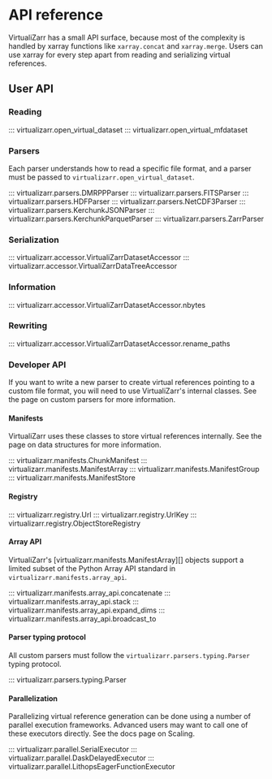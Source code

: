 # API reference

VirtualiZarr has a small API surface, because most of the complexity is handled by xarray functions like ``xarray.concat`` and ``xarray.merge``.
Users can use xarray for every step apart from reading and serializing virtual references.

## User API

### Reading

::: virtualizarr.open_virtual_dataset
::: virtualizarr.open_virtual_mfdataset

### Parsers

Each parser understands how to read a specific file format, and a parser must be passed to `virtualizarr.open_virtual_dataset`.

::: virtualizarr.parsers.DMRPPParser
::: virtualizarr.parsers.FITSParser
::: virtualizarr.parsers.HDFParser
::: virtualizarr.parsers.NetCDF3Parser
::: virtualizarr.parsers.KerchunkJSONParser
::: virtualizarr.parsers.KerchunkParquetParser
::: virtualizarr.parsers.ZarrParser

### Serialization

::: virtualizarr.accessor.VirtualiZarrDatasetAccessor
::: virtualizarr.accessor.VirtualiZarrDataTreeAccessor

### Information

::: virtualizarr.accessor.VirtualiZarrDatasetAccessor.nbytes

### Rewriting

::: virtualizarr.accessor.VirtualiZarrDatasetAccessor.rename_paths

### Developer API

If you want to write a new parser to create virtual references pointing to a custom file format, you will need to use VirtualiZarr's internal classes.
See the page on custom parsers for more information.

#### Manifests

VirtualiZarr uses these classes to store virtual references internally.
See the page on data structures for more information.

::: virtualizarr.manifests.ChunkManifest
::: virtualizarr.manifests.ManifestArray
::: virtualizarr.manifests.ManifestGroup
::: virtualizarr.manifests.ManifestStore

#### Registry

::: virtualizarr.registry.Url
::: virtualizarr.registry.UrlKey
::: virtualizarr.registry.ObjectStoreRegistry

#### Array API

VirtualiZarr's [virtualizarr.manifests.ManifestArray][] objects support a limited subset of the Python Array API standard in `virtualizarr.manifests.array_api`.

::: virtualizarr.manifests.array_api.concatenate
::: virtualizarr.manifests.array_api.stack
::: virtualizarr.manifests.array_api.expand_dims
::: virtualizarr.manifests.array_api.broadcast_to

#### Parser typing protocol

All custom parsers must follow the `virtualizarr.parsers.typing.Parser` typing protocol.

::: virtualizarr.parsers.typing.Parser

#### Parallelization

Parallelizing virtual reference generation can be done using a number of parallel execution frameworks.
Advanced users may want to call one of these executors directly.
See the docs page on Scaling.

::: virtualizarr.parallel.SerialExecutor
::: virtualizarr.parallel.DaskDelayedExecutor
::: virtualizarr.parallel.LithopsEagerFunctionExecutor
